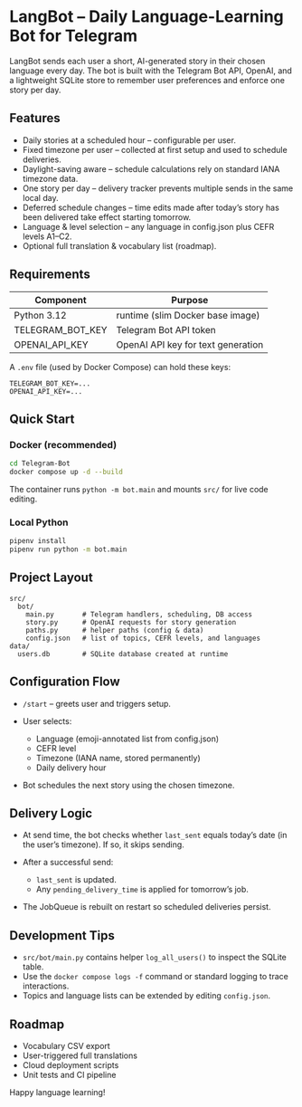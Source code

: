 # LangBot – Daily Language-Learning Bot for Telegram

LangBot sends each user a short, AI-generated story in their chosen language every day.
The bot is built with the Telegram Bot API, OpenAI, and a lightweight SQLite store to
remember user preferences and enforce one story per day.

## Features

* Daily stories at a scheduled hour – configurable per user.
* Fixed timezone per user – collected at first setup and used to schedule deliveries.
* Daylight-saving aware – schedule calculations rely on standard IANA timezone data.
* One story per day – delivery tracker prevents multiple sends in the same local day.
* Deferred schedule changes – time edits made after today’s story has been delivered take effect starting tomorrow.
* Language & level selection – any language in config.json plus CEFR levels A1–C2.
* Optional full translation & vocabulary list (roadmap).

## Requirements

| Component          | Purpose                            |
| ------------------ | ---------------------------------- |
| Python 3.12        | runtime (slim Docker base image)   |
| TELEGRAM\_BOT\_KEY | Telegram Bot API token             |
| OPENAI\_API\_KEY   | OpenAI API key for text generation |

A `.env` file (used by Docker Compose) can hold these keys:

```
TELEGRAM_BOT_KEY=...
OPENAI_API_KEY=...
```

## Quick Start

### Docker (recommended)

```bash
cd Telegram-Bot
docker compose up -d --build
```

The container runs `python -m bot.main` and mounts `src/` for live code editing.

### Local Python

```bash
pipenv install
pipenv run python -m bot.main
```

## Project Layout

```
src/
  bot/
    main.py       # Telegram handlers, scheduling, DB access
    story.py      # OpenAI requests for story generation
    paths.py      # helper paths (config & data)
    config.json   # list of topics, CEFR levels, and languages
data/
  users.db        # SQLite database created at runtime
```

## Configuration Flow

* `/start` – greets user and triggers setup.
* User selects:

  * Language (emoji-annotated list from config.json)
  * CEFR level
  * Timezone (IANA name, stored permanently)
  * Daily delivery hour
* Bot schedules the next story using the chosen timezone.

## Delivery Logic

* At send time, the bot checks whether `last_sent` equals today’s date
  (in the user’s timezone). If so, it skips sending.
* After a successful send:

  * `last_sent` is updated.
  * Any `pending_delivery_time` is applied for tomorrow’s job.
* The JobQueue is rebuilt on restart so scheduled deliveries persist.

## Development Tips

* `src/bot/main.py` contains helper `log_all_users()` to inspect the
  SQLite table.
* Use the `docker compose logs -f` command or standard logging to trace
  interactions.
* Topics and language lists can be extended by editing `config.json`.

## Roadmap

* Vocabulary CSV export
* User-triggered full translations
* Cloud deployment scripts
* Unit tests and CI pipeline

Happy language learning!
